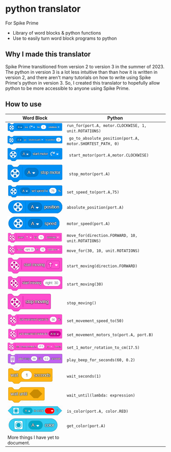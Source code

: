 # python translator
For Spike Prime 
* Library of word blocks & python functions
* Use to easily turn word block programs to python

## Why I made this translator
Spike Prime transitioned from version 2 to version 3 in the summer of 2023. The python in version 3 is a lot less intuitive than than how it is written in version 2, and there aren't many tutorials on how to write using Spike Prime's python in version 3. So, I created this translator to hopefully allow python to be more accessible to anyone using Spike Prime.

## How to use

| Word Block | Python |
|---|---|
| ![run_for](./images/run_for.png) | `run_for(port.A, motor.CLOCKWISE, 1, unit.ROTATIONS)`|
| ![go_to_position](./images/go_to_position.png) | ` go_to_absolute_position(port.A, motor.SHORTEST_PATH, 0)`|
| ![start_motor](./images/start_motor.png) | ` start_motor(port.A,motor.CLOCKWISE)`|
| ![stop_motor](./images/stop_motor.png) | ` stop_motor(port.A)`|
| ![set_speed_to](./images/set_speed_to.png) | `set_speed_to(port.A,75)`|
| ![absolute_position](./images/absolute_position.png) | `absolute_position(port.A)`|
| ![motor_speed](./images/motor_speed.png) | `motor_speed(port.A)`|
| ![move_for](./images/move_for.png) | `move_for(direction.FORWARD, 10, unit.ROTATIONS)`|
| ![steer_for](./images/steer_for.png) | `move_for(30, 10, unit.ROTATIONS)`|
| ![start_moving](./images/start_moving.png) | `start_moving(direction.FORWARD)`|
| ![start_steering](./images/start_steering.png) | `start_moving(30)`|
| ![stop_moving](./images/stop_moving.png) | `stop_moving()`|
| ![set_movement_speed_to](./images/set_movement_speed_to.png) | `set_movement_speed_to(50)`|
| ![set_movement_motors_to](./images/set_movement_motors_to.png) | `set_movement_motors_to(port.A, port.B)`|
| ![set_1_motor_rotation_to_cm](./images/set_1_motor_rotation_to_cm.png) | `set_1_motor_rotation_to_cm(17.5)`|
| ![play_beep_for_seconds](./images/play_beep_for_seconds.png) | `play_beep_for_seconds(60, 0.2)`|
| ![wait_seconds](./images/wait_seconds.png) | `wait_seconds(1)`|
| ![wait_until](./images/wait_until.png) | `wait_until(lambda: expression)`|
| ![is_color](./images/is_color.png) | `is_color(port.A, color.RED)`|
| ![get_color](./images/get_color.png) | `get_color(port.A)`|
|More things I have yet to document.|
